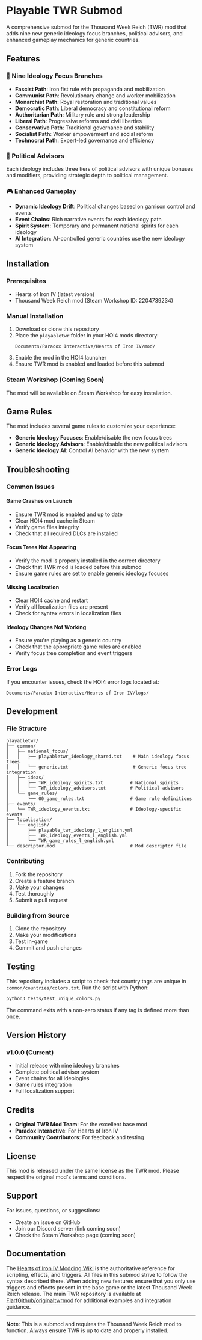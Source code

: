 # Playable TWR Submod

A comprehensive submod for the Thousand Week Reich (TWR) mod that adds nine new generic ideology focus branches, political advisors, and enhanced gameplay mechanics for generic countries.

## Features

### 🎯 Nine Ideology Focus Branches
- **Fascist Path**: Iron fist rule with propaganda and mobilization
- **Communist Path**: Revolutionary change and worker mobilization  
- **Monarchist Path**: Royal restoration and traditional values
- **Democratic Path**: Liberal democracy and constitutional reform
- **Authoritarian Path**: Military rule and strong leadership
- **Liberal Path**: Progressive reforms and civil liberties
- **Conservative Path**: Traditional governance and stability
- **Socialist Path**: Worker empowerment and social reform
- **Technocrat Path**: Expert-led governance and efficiency

### 👥 Political Advisors
Each ideology includes three tiers of political advisors with unique bonuses and modifiers, providing strategic depth to political management.

### 🎮 Enhanced Gameplay
- **Dynamic Ideology Drift**: Political changes based on garrison control and events
- **Event Chains**: Rich narrative events for each ideology path
- **Spirit System**: Temporary and permanent national spirits for each ideology
- **AI Integration**: AI-controlled generic countries use the new ideology system

## Installation

### Prerequisites
- Hearts of Iron IV (latest version)
- Thousand Week Reich mod (Steam Workshop ID: 2204739234)

### Manual Installation
1. Download or clone this repository
2. Place the `playabletwr` folder in your HOI4 mods directory:
   ```
   Documents/Paradox Interactive/Hearts of Iron IV/mod/
   ```
3. Enable the mod in the HOI4 launcher
4. Ensure TWR mod is enabled and loaded before this submod

### Steam Workshop (Coming Soon)
The mod will be available on Steam Workshop for easy installation.

## Game Rules

The mod includes several game rules to customize your experience:

- **Generic Ideology Focuses**: Enable/disable the new focus trees
- **Generic Ideology Advisors**: Enable/disable the new political advisors  
- **Generic Ideology AI**: Control AI behavior with the new system

## Troubleshooting

### Common Issues

#### Game Crashes on Launch
- Ensure TWR mod is enabled and up to date
- Clear HOI4 mod cache in Steam
- Verify game files integrity
- Check that all required DLCs are installed

#### Focus Trees Not Appearing
- Verify the mod is properly installed in the correct directory
- Check that TWR mod is loaded before this submod
- Ensure game rules are set to enable generic ideology focuses

#### Missing Localization
- Clear HOI4 cache and restart
- Verify all localization files are present
- Check for syntax errors in localization files

#### Ideology Changes Not Working
- Ensure you're playing as a generic country
- Check that the appropriate game rules are enabled
- Verify focus tree completion and event triggers

### Error Logs
If you encounter issues, check the HOI4 error logs located at:
```
Documents/Paradox Interactive/Hearts of Iron IV/logs/
```

## Development

### File Structure
```
playabletwr/
├── common/
│   ├── national_focus/
│   │   ├── playabletwr_ideology_shared.txt    # Main ideology focus trees
│   │   └── generic.txt                        # Generic focus tree integration
│   ├── ideas/
│   │   ├── TWR_ideology_spirits.txt          # National spirits
│   │   └── TWR_ideology_advisors.txt         # Political advisors
│   └── game_rules/
│       └── 00_game_rules.txt                 # Game rule definitions
├── events/
│   └── TWR_ideology_events.txt               # Ideology-specific events
├── localisation/
│   └── english/
│       ├── playable_twr_ideology_l_english.yml
│       ├── TWR_ideology_events_l_english.yml
│       └── TWR_game_rules_l_english.yml
└── descriptor.mod                            # Mod descriptor file
```

### Contributing
1. Fork the repository
2. Create a feature branch
3. Make your changes
4. Test thoroughly
5. Submit a pull request

### Building from Source
1. Clone the repository
2. Make your modifications
3. Test in-game
4. Commit and push changes

## Testing

This repository includes a script to check that country tags are unique in
`common/countries/colors.txt`. Run the script with Python:

```bash
python3 tests/test_unique_colors.py
```

The command exits with a non-zero status if any tag is defined more than once.

## Version History

### v1.0.0 (Current)
- Initial release with nine ideology branches
- Complete political advisor system
- Event chains for all ideologies
- Game rules integration
- Full localization support

## Credits

- **Original TWR Mod Team**: For the excellent base mod
- **Paradox Interactive**: For Hearts of Iron IV
- **Community Contributors**: For feedback and testing

## License

This mod is released under the same license as the TWR mod. Please respect the original mod's terms and conditions.

## Support

For issues, questions, or suggestions:
- Create an issue on GitHub
- Join our Discord server (link coming soon)
- Check the Steam Workshop page (coming soon)

## Documentation

The [Hearts of Iron IV Modding Wiki](https://hoi4.paradoxwikis.com/Category:Modding)
is the authoritative reference for scripting, effects, and triggers. All files
in this submod strive to follow the syntax described there. When adding new
features ensure that you only use triggers and effects present in the base game
or the latest Thousand Week Reich release. The main TWR repository is available
at [FlarfGithub/originaltwrmod](https://github.com/FlarfGithub/originaltwrmod)
for additional examples and integration guidance.

---

**Note**: This is a submod and requires the Thousand Week Reich mod to function. Always ensure TWR is up to date and properly installed. 